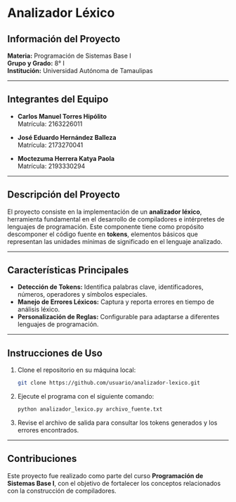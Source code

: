
# **Analizador Léxico**

## **Información del Proyecto**

**Materia:** Programación de Sistemas Base I  
**Grupo y Grado:** 8° I  
**Institución:** Universidad Autónoma de Tamaulipas  

---

## **Integrantes del Equipo**

- **Carlos Manuel Torres Hipólito**  
  Matrícula: 2163226011  

- **José Eduardo Hernández Balleza**  
  Matrícula: 2173270041  

- **Moctezuma Herrera Katya Paola**  
  Matrícula: 2193330294  

---

## **Descripción del Proyecto**

El proyecto consiste en la implementación de un **analizador léxico**, herramienta fundamental en el desarrollo de compiladores e intérpretes de lenguajes de programación. Este componente tiene como propósito descomponer el código fuente en **tokens**, elementos básicos que representan las unidades mínimas de significado en el lenguaje analizado.

---

## **Características Principales**

- **Detección de Tokens:** Identifica palabras clave, identificadores, números, operadores y símbolos especiales.  
- **Manejo de Errores Léxicos:** Captura y reporta errores en tiempo de análisis léxico.  
- **Personalización de Reglas:** Configurable para adaptarse a diferentes lenguajes de programación.  

---

## **Instrucciones de Uso**

1. Clone el repositorio en su máquina local:  
   ```bash
   git clone https://github.com/usuario/analizador-lexico.git
   ```

2. Ejecute el programa con el siguiente comando:  
   ```bash
   python analizador_lexico.py archivo_fuente.txt
   ```

3. Revise el archivo de salida para consultar los tokens generados y los errores encontrados.

---

## **Contribuciones**

Este proyecto fue realizado como parte del curso **Programación de Sistemas Base I**, con el objetivo de fortalecer los conceptos relacionados con la construcción de compiladores.
